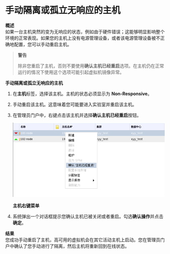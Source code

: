 # 手动隔离或孤立无响应的主机

**概述**<br/>
  如果一台主机突然的变为无响应的状态，例如由于硬件错误；这能够明显影响整个环境的正常表现。如果您的主机上没有电源管理设备，或者该电源管理设备被不正确地配置，您可以手动重启主机。

> **警告**
>
> 除非您重启了主机，否则不要使用**确认主机已经重启**选项。在主机仍在正常运行的情况下使用这个选项可能引起虚拟机镜像异常。

**手动隔离或孤立无响应的主机**

1. 在**主机**标签，选择该主机。主机的状态必须显示为 **Non-Responsive**。

1. 手动重启该主机。这意味着您可能要进入实验室并重启该主机。

1. 在管理员门户中，右键点击该主机并选择**确认主机已经重启**按钮。

   ![主机右键菜单](../images/Hosts-Host_Right_Click_Menu.png)

   **主机右键菜单**

1. 系统弹出一个对话框提示您确认主机已被关闭或者重启。勾选**确认操作**并点击**确定**。

**结果**<br/>
  您成功手动重启了主机，高可用的虚拟机会在其它活动主机上启动。您在管理员门户中确认了您手动进行了隔离，然后主机将重新回到在线状态。


